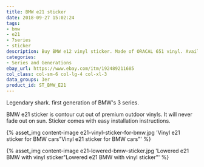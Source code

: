 ```yaml
---
title: BMW e21 sticker
date: 2018-09-27 15:02:24
tags:
- bmw
- e21
- 7series
- sticker
description: Buy BMW e12 vinyl sticker. Made of ORACAL 651 vinyl. Available in different colors.
categories:
- Series and Generations
ebay_url: https://www.ebay.com/itm/192489211685
col_class: col-sm-6 col-lg-4 col-xl-3
data_groups: 3er
product_id: ST_BMW_E21
---
```


Legendary shark. first generation of BMW's 3 series.

<!-- more -->
<!-- {% asset_img content-image bmw-e21-vinyl-sticker.jpg 'BMW e21 vinyl sticker"BMW e21 vinyl sticker"' %} -->

BMW e21 sticker is contour cut out of premium outdoor vinyls. It will never fade out on sun. Sticker comes with easy installation instructions. 

{% asset_img content-image e21-vinyl-sticker-for-bmw.jpg 'Vinyl e21 sticker for BMW cars"Vinyl e21 sticker for BMW cars"' %}

{% asset_img content-image e21-lowered-bmw-sticker.jpg 'Lowered e21 BMW with vinyl sticker"Lowered e21 BMW with vinyl sticker"' %}
